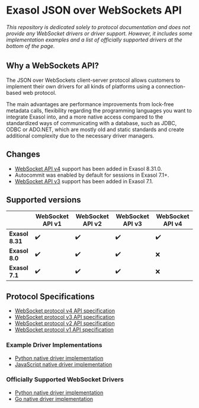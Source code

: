 # Exasol JSON over WebSockets API

###### This repository is dedicated solely to protocol documentation and does not provide any WebSocket drivers or driver support. However, it includes some implementation examples and a list of officially supported drivers at the bottom of the page.

## Why a WebSockets API?

The JSON over WebSockets client-server protocol allows customers to 
implement their own drivers for all kinds of platforms using a 
connection-based web protocol. 

The main advantages are performance improvements from lock-free metadata calls, flexibility regarding the programming languages 
you want to integrate Exasol into, and a more native access compared to 
the standardized ways of communicating with a database, such as JDBC, 
ODBC or ADO.NET, which are mostly old and static standards and create
additional complexity due to the necessary driver managers.

## Changes
* [WebSocket API v4](docs/WebsocketAPIV4.md) support has been added in Exasol 8.31.0.
* Autocommit was enabled by default for sessions in Exasol 7.1+.
* [WebSocket API v3](docs/WebsocketAPIV3.md) support has been added in Exasol 7.1.

## Supported versions
| | WebSocket API v1 | WebSocket API v2 | WebSocket API v3 | WebSocket API v4 |
| --- | --- | --- | --- | --- |
| **Exasol 8.31** | :heavy_check_mark: | :heavy_check_mark: | :heavy_check_mark: | :heavy_check_mark: |
| **Exasol 8.0** | :heavy_check_mark: | :heavy_check_mark: | :heavy_check_mark: | :x: |
| **Exasol 7.1** | :heavy_check_mark: | :heavy_check_mark: | :heavy_check_mark: | :x: |

## Protocol Specifications
* [WebSocket protocol v4 API specification](docs/WebsocketAPIV4.md)
* [WebSocket protocol v3 API specification](docs/WebsocketAPIV3.md)
* [WebSocket protocol v2 API specification](docs/WebsocketAPIV2.md)
* [WebSocket protocol v1 API specification](docs/WebsocketAPIV1.md)

### Example Driver Implementations
* [Python native driver implementation](python/)
* [JavaScript native driver implementation](javascript/)

### Officially Supported WebSocket Drivers
* [Python native driver implementation](https://github.com/exasol/pyexasol)
* [Go native driver implementation](https://github.com/exasol/exasol-driver-go)

